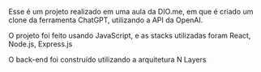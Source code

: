 Esse é um projeto realizado em uma aula da DIO.me, em que é criado um clone da ferramenta ChatGPT, utilizando a API da OpenAI.

O projeto foi feito usando JavaScript, e as stacks utilizadas foram React, Node.js, Express.js

O back-end foi construído utilizando a arquitetura N Layers
